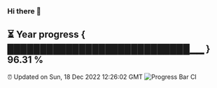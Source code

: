 ### Hi there 👋
⏳ Year progress { ████████████████████████████▁▁ } 96.31 %
---
⏰ Updated on Sun, 18 Dec 2022 12:26:02 GMT
![Progress Bar CI](https://github.com/liununu/liununu/workflows/Progress%20Bar%20CI/badge.svg)
